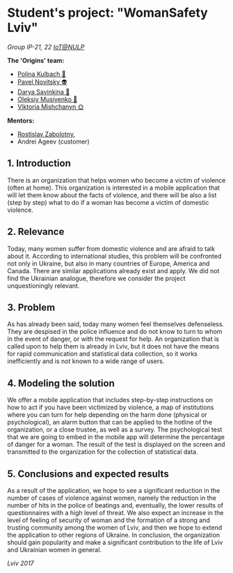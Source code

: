 # Student's project: "WomanSafety Lviv" 
*Group IP-21, 22 [IoT@NULP](http://iot.lviv.ua)*

**The 'Origins' team:**
- [Polina Kulbach 👑](https://github.com/Kulbach)
- [Pavel Novitsky 👽](https://github.com/nvipash)
- [Darya Savinkina 🙈](https://github.com/dsvnkna)
- [Oleksiy Musiyenko 🦐](https://github.com/musiienko)
- [Viktoria Mishchanyn 🌞](https://github.com/VikaMi)
 
**Mentors:**
- [Rostislav Zabolotny](https://github.com/rstzab), 
- Andrei Ageev (customer)

## 1. Introduction
 There is an organization that helps women who become a victim of violence (often at home). This organization is interested in a mobile application that will let them know about the facts of violence, and there will be also a list (step by step) what to do if a woman has become a victim of domestic violence.

## 2. Relevance
 Today, many women suffer from domestic violence and are afraid to talk about it. According to international studies, this problem will be confronted not only in Ukraine, but also in many countries of Europe, America and Canada. There are similar applications already exist and apply. We did not find the Ukrainian analogue, therefore we consider the project unquestioningly relevant.

## 3. Problem
 As has already been said, today many women feel themselves defenseless. They are despised in the police influence and do not know to turn to whom in the event of danger, or with the request for help. An organization that is called upon to help them is already in Lviv, but it does not have the means for rapid communication and statistical data collection, so it works inefficiently and is not known to a wide range of users.

## 4.  Modeling the solution
 We offer a mobile application that includes step-by-step instructions on how to act if you have been victimized by violence, a map of institutions where you can turn for help depending on the harm done (physical or psychological), an alarm button that can be applied to the hotline of the organization, or a close trustee, as well as a survey. The psychological test that we are going to embed in the mobile app will determine the percentage of danger for a woman. The result of the test is displayed on the screen and transmitted to the organization for the collection of statistical data.

## 5. Conclusions and expected results
 As a result of the application, we hope to see a significant reduction in the number of cases of violence against women, namely the reduction in the number of hits in the police of beatings and, eventually, the lower results of questionnaires with a high level of threat. We also expect an increase in the level of feeling of security of woman and the formation of a strong and trusting community among the women of Lviv, and then we hope to extend the application to other regions of Ukraine. In conclusion, the organization should gain popularity and make a significant contribution to the life of Lviv and Ukrainian women in general.

*Lviv 2017*
